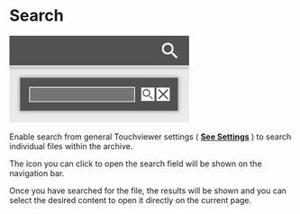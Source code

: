 # Search
![](/img/search.png)

Enable search from general Touchviewer settings ( [__See Settings__](/it/media-manager/settings#impostazioni-generali) ) to search individual files within the archive.

The icon you can click to open the search field will be shown on the navigation bar.

Once you have searched for the file, the results will be shown and you can select the desired content to open it directly on the current page.
